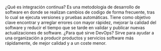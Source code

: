 ¿Qué es integración continua?
	Es una metodologia de desarrollo de software en donde se realizan cambios de codigo de forma frecuente, tras lo cual se ejecuta versiones y pruebas automáticas. Tiene como objetivo clave encontrar y arreglar errores con mayor rápidez, mejorar la calidad del software y reducir el tiempo que se tarde en validar y publicar nuevas actualizaciones de software. 
¿Para qué sirve DevOps?
	Sirve para ayudar a una organización a producir productos y servicios software más rápidamente, de mejor calidad y a un coste menor. 
